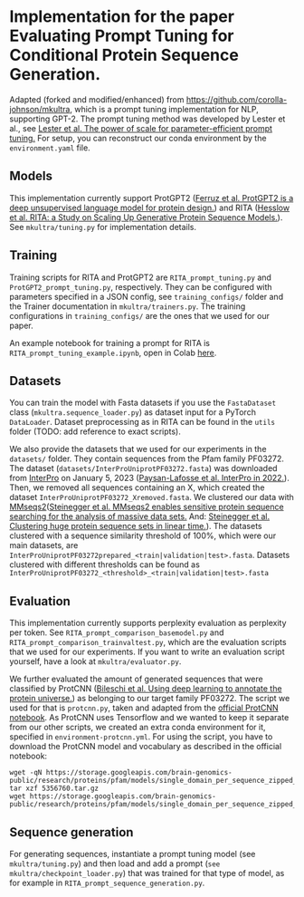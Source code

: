 # Implementation for the paper Evaluating Prompt Tuning for Conditional Protein Sequence Generation.
Adapted (forked and modified/enhanced) from https://github.com/corolla-johnson/mkultra, which is a prompt
tuning implementation for NLP, supporting GPT-2.
The prompt tuning method was developed by Lester et al., see [Lester et al. The power of scale for parameter-efficient prompt tuning.](https://aclanthology.org/2021.emnlp-main.243/)
For setup, you can reconstruct our conda environment by the `environment.yaml` file.

## Models
This implementation currently support ProtGPT2 ([Ferruz et al. ProtGPT2 is a deep unsupervised language model for protein design.](https://doi.org/10.1038/s41467-022-32007-7))
and RITA ([Hesslow et al. RITA: a Study on Scaling Up Generative Protein Sequence Models.](https://arxiv.org/abs/2205.05789)).  See `mkultra/tuning.py` for implementation details.

## Training
Training scripts for RITA and ProtGPT2 are `RITA_prompt_tuning.py` and `ProtGPT2_prompt_tuning.py`, respectively.
They can be configured with parameters specified in a JSON config, see `training_configs/` folder and the
Trainer documentation in `mkultra/trainers.py`.
The training configurations in `training_configs/` are the ones that we used for our paper.

An example notebook for training a prompt for RITA is `RITA_prompt_tuning_example.ipynb`, open in Colab [here](https://colab.research.google.com/github/AndreaNathansen/protein-prompt-tuning/blob/main/RITA_prompt_tuning_example.ipynb).

## Datasets
You can train the model with Fasta datasets if you use the `FastaDataset` class (`mkultra.sequence_loader.py`)
as dataset input for a PyTorch `DataLoader`.
Dataset preprocessing as in RITA can be found in the `utils` folder (TODO: add reference to exact scripts).

We also provide the datasets that we used for our experiments in the `datasets/` folder.
They contain sequences from the Pfam family PF03272.
The dataset (`datasets/InterProUniprotPF03272.fasta`) was downloaded from [InterPro](https://www.ebi.ac.uk/interpro/entry/pfam/PF03272/protein/UniProt/)
on January 5, 2023 ([Paysan-Lafosse et al. InterPro in 2022.](https://doi.org/10.1093/nar/gkac993)). Then, we removed all sequences containing an X, which created the dataset `InterProUniprotPF03272_Xremoved.fasta`.
We clustered our data with [MMseqs2](https://github.com/soedinglab/MMseqs2)([Steinegger et al. MMseqs2 enables sensitive protein sequence searching for the analysis of massive data sets.](https://doi.org/10.1038/nbt.3988) And: [Steinegger et al. Clustering huge protein sequence sets in linear time.](https://doi.org/10.1038/s41467-018-04964-5)). The datasets clustered with a sequence similarity threshold of 100%,
which were our main datasets, are `InterProUniprotPF03272prepared_<train|validation|test>.fasta`. Datasets clustered with different
thresholds can be found as `InterProUniprotPF03272_<threshold>_<train|validation|test>.fasta`

## Evaluation
This implementation currently supports perplexity evaluation as perplexity per token.
See `RITA_prompt_comparison_basemodel.py` and `RITA_prompt_comparison_trainvaltest.py`, which are the evaluation scripts that
we used for our experiments. If you want to write an evaluation script yourself, have a look at `mkultra/evaluator.py`.

We further evaluated the amount of generated sequences that were classified by ProtCNN ([Bileschi et al. Using deep learning to annotate the protein universe.](https://doi.org/10.1038/s41587-021-01179-w)) as belonging to our target family PF03272.
The script we used for that is `protcnn.py`, taken and adapted from the [official ProtCNN notebook](https://github.com/google-research/google-research/blob/master/using_dl_to_annotate_protein_universe/Using_Deep_Learning_to_Annotate_the_Protein_Universe.ipynb). As ProtCNN uses Tensorflow and we wanted to keep it separate from our other scripts, we created an extra conda environment for it, specified in `environment-protcnn.yml`. For using the script, you have to
download the ProtCNN model and vocabulary as described in the official notebook:
```
wget -qN https://storage.googleapis.com/brain-genomics-public/research/proteins/pfam/models/single_domain_per_sequence_zipped_models/seed_random_32.0/5356760.tar.gz
tar xzf 5356760.tar.gz
wget https://storage.googleapis.com/brain-genomics-public/research/proteins/pfam/models/single_domain_per_sequence_zipped_models/trained_model_pfam_32.0_vocab.json
```

## Sequence generation
For generating sequences, instantiate a prompt tuning model (see `mkultra/tuning.py`) and then load and add a prompt (`see mkultra/checkpoint_loader.py`) that was trained for that type of model, as for example in `RITA_prompt_sequence_generation.py`.
